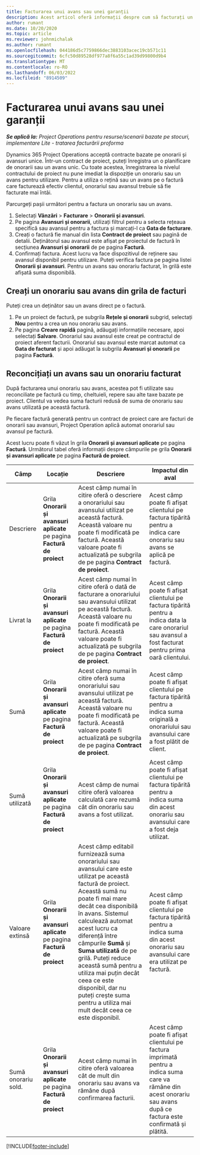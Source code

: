 ```yaml
---
title: Facturarea unui avans sau unei garanții
description: Acest articol oferă informații despre cum să facturați un avans sau un avans în operațiunile de proiect.
author: rumant
ms.date: 10/20/2020
ms.topic: article
ms.reviewer: johnmichalak
ms.author: rumant
ms.openlocfilehash: 044186d5c7759866dec3883103acec19cb571c11
ms.sourcegitcommit: 6cfc50d89528df977a8f6a55c1ad39d99800d9b4
ms.translationtype: MT
ms.contentlocale: ro-RO
ms.lasthandoff: 06/03/2022
ms.locfileid: "8914509"
---
```

# <a name="invoice-a-retainer-or-an-advance"></a>Facturarea unui avans sau unei garanții

_**Se aplică la:** Project Operations pentru resurse/scenarii bazate pe stocuri, implementare Lite - tratarea facturării proforma_

Dynamics 365 Project Operations acceptă contracte bazate pe onorarii și avansuri unice. Într-un contract de proiect, puteți înregistra un o planificare de onorarii sau un avans unic. Cu toate acestea, înregistrarea la nivelul contractului de proiect nu pune imediat la dispoziție un onorariu sau un avans pentru utilizare. Pentru a utiliza o rețină sau un avans pe o factură care facturează efectiv clientul, onorariul sau avansul trebuie să fie facturate mai întâi.

Parcurgeți pașii următori pentru a factura un onorariu sau un avans.

1. Selectați **Vânzări** > **Facturare** > **Onorarii și avansuri**. 
2. Pe pagina **Avansuri și onorarii**, utilizați filtrul pentru a selecta rețeaua specifică sau avansul pentru a factura și marcați-l ca **Gata de facturare**.
3. Creați o factură fie manual din lista **Contract de proiect** sau pagină de detalii. Deținătorul sau avansul este afișat pe proiectul de factură în secțiunea **Avansuri și onorarii** de pe pagina **Factură**.
4. Confirmați factura. Acest lucru va face dispozitivul de reținere sau avansul disponibil pentru utilizare. Puteți verifica factura pe pagina listei **Onorarii și avansuri**. Pentru un avans sau onorariu facturat, în grilă este afișată suma disponibilă.

## <a name="create-a-retainer-or-advance-from-the-invoice-grid"></a>Creați un onorariu sau avans din grila de facturi

Puteți crea un deținător sau un avans direct pe o factură.

1. Pe un proiect de factură, pe subgrila **Rețele și onorarii** subgrid, selectați **Nou** pentru a crea un nou onorariu sau avans. 
2. Pe pagina **Creare rapidă** pagină, adăugați informațiile necesare, apoi selectați **Salvare**. Onorariul sau avansul este creat pe contractul de proiect aferent facturii. Onorariul sau avansul este marcat automat ca **Gata de facturat** și apoi adăugat la subgrila **Avansuri și onorarii** pe pagina **Factură**.

## <a name="reconcile-an-invoiced-retainer-or-advance"></a>Reconcițiați un avans sau un onorariu facturat

După facturarea unui onorariu sau avans, acestea pot fi utilizate sau reconciliate pe factură cu timp, cheltuieli, repere sau alte taxe bazate pe proiect. Clientul va vedea suma facturii redusă de suma de onorariu sau avans utilizată pe această factură.

Pe fiecare factură generată pentru un contract de proiect care are facturi de onorarii sau avansuri, Project Operation aplică automat onorariul sau avansul pe factură.

Acest lucru poate fi văzut în grila **Onorarii și avansuri aplicate** pe pagina **Factură**. Următorul tabel oferă informații despre câmpurile pe grila **Onorarii și avansuri aplicate** pe pagina **Factură de proiect**.

| Câmp | Locație | Descriere | Impactul din aval |
| --- | --- | --- | --- |
| Descriere | Grila **Onorarii și avansuri aplicate** pe pagina **Factură de proiect** |Acest câmp numai în citire oferă o descriere a onorariului sau avansului utilizat pe această factură. Această valoare nu poate fi modificată pe factură. Această valoare poate fi actualizată pe subgrila de pe pagina **Contract de proiect**. | Acest câmp poate fi afișat clientului pe factura tipărită pentru a indica care onorariu sau avans se aplică pe factură. |
| Livrat la | Grila **Onorarii și avansuri aplicate** pe pagina **Factură de proiect**  | Acest câmp numai în citire oferă o dată de facturare a onorariului sau avansului utilizat pe această factură. Această valoare nu poate fi modificată pe factură. Această valoare poate fi actualizată pe subgrila de pe pagina **Contract de proiect**. | Acest câmp poate fi afișat clientului pe factura tipărită pentru a indica data la care onorariul sau avansul a fost facturat pentru prima oară clientului. |
| Sumă | Grila **Onorarii și avansuri aplicate** pe pagina **Factură de proiect**  | Acest câmp numai în citire oferă suma onorariului sau avansului utilizat pe această factură. Această valoare nu poate fi modificată pe factură. Această valoare poate fi actualizată pe subgrila de pe pagina **Contract de proiect**. | Acest câmp poate fi afișat clientului pe factura tipărită pentru a indica suma originală a onorariului sau avansului care a fost plătit de client. |
| Sumă utilizată | Grila **Onorarii și avansuri aplicate** pe pagina **Factură de proiect**  | Acest câmp de numai citire oferă valoarea calculată care rezumă cât din onorariu sau avans a fost utilizat. | Acest câmp poate fi afișat clientului pe factura tipărită pentru a indica suma din acest onorariu sau avansului care a fost deja utilizat. |
| Valoare extinsă | Grila **Onorarii și avansuri aplicate** pe pagina **Factură de proiect**  | Acest câmp editabil furnizează suma onorariului sau avansului care este utilizat pe această factură de proiect. Această sumă nu poate fi mai mare decât cea disponibilă în avans. Sistemul calculează automat acest lucru ca diferență între câmpurile **Sumă** și **Suma utilizată** de pe grilă. Puteți reduce această sumă pentru a utiliza mai puțin decât ceea ce este disponibil, dar nu puteți crește suma pentru a utiliza mai mult decât ceea ce este disponibil. | Acest câmp poate fi afișat clientului pe factura tipărită pentru a indica suma din acest onorariu sau avansului care era utilizat pe factură. |
| Sumă onorariu sold. | Grila **Onorarii și avansuri aplicate** pe pagina **Factură de proiect**  | Acest câmp numai în citire oferă valoarea cât de mult din onorariu sau avans va rămâne după confirmarea facturii. | Acest câmp poate fi afișat clientului pe factura imprimată pentru a indica suma care va rămâne din acest onorariu sau avans după ce factura este confirmată și plătită. |


[!INCLUDE[footer-include](../../includes/footer-banner.md)]